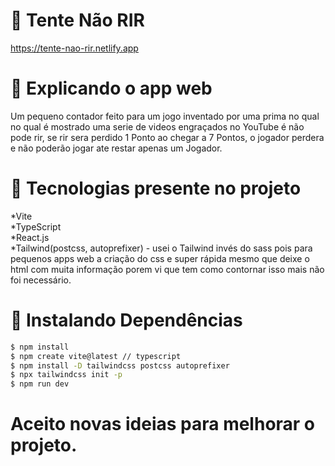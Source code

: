 # 📕 Tente Não RIR

https://tente-nao-rir.netlify.app

# 📄 Explicando o app web
Um pequeno contador feito para um jogo inventado por uma prima no qual no qual é mostrado uma serie de videos engraçados no YouTube é não pode rir, se rir sera perdido 1 Ponto ao chegar a 7 Pontos, o jogador perdera e não poderão jogar ate restar apenas um Jogador. 

# 🚀 Tecnologias presente no projeto

*Vite <br>
*TypeScript <br>
*React.js <br>
*Tailwind(postcss, autoprefixer) - usei o Tailwind invés do sass pois para pequenos apps web a criação do css e super rápida mesmo que deixe o html com muita informação porem vi que tem como contornar isso mais não foi necessário. <br>

#  🏁 Instalando Dependências
```bash
$ npm install
$ npm create vite@latest // typescript
$ npm install -D tailwindcss postcss autoprefixer
$ npx tailwindcss init -p
$ npm run dev
```
# Aceito novas ideias para melhorar o projeto.
